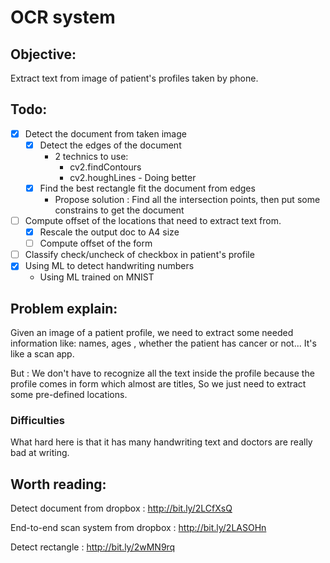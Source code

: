 # OCR system
## Objective:
Extract text from image of patient's profiles taken by phone.

## Todo:
- [x] Detect the document from taken image
    - [x] Detect the edges of the document
      * 2 technics to use:
        * cv2.findContours
        * cv2.houghLines - Doing better
    - [x] Find the best rectangle fit the document from edges
      * Propose solution : Find all the intersection points, then put some constrains to get the document
- [ ] Compute offset of the locations that need to extract text from.
    - [x] Rescale the output doc to A4 size
    - [ ] Compute offset of the form
- [ ] Classify check/uncheck of checkbox in patient's profile
- [x] Using ML to detect handwriting numbers
  * Using ML trained on MNIST


## Problem explain:
Given an image of a patient profile, we need to extract some needed information like: names,  ages , whether the patient has cancer or not...
It's like a scan app.

But : We don't have to recognize all the text inside the profile because the profile comes in form which almost are titles, So we just need to extract some pre-defined locations.
### Difficulties
What hard here is that it has many handwriting text and doctors are really bad at writing.


## Worth reading:
Detect document from dropbox : http://bit.ly/2LCfXsQ

End-to-end scan system from dropbox : http://bit.ly/2LASOHn

Detect rectangle : http://bit.ly/2wMN9rq 
